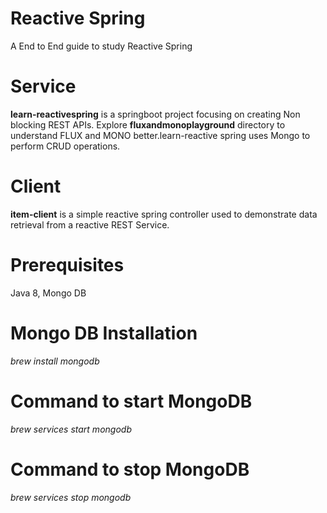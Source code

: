 # Reactive Spring
A End to End guide to study Reactive Spring

# Service 
**learn-reactivespring** is a springboot project focusing on creating Non blocking REST APIs. Explore **fluxandmonoplayground** directory to understand FLUX and MONO better.learn-reactive spring uses Mongo to perform CRUD operations.

# Client
**item-client** is a simple reactive spring controller used to demonstrate data retrieval from a reactive REST Service.

# Prerequisites
Java 8, Mongo DB

# Mongo DB Installation
*brew install mongodb*

# Command to start MongoDB
*brew services start mongodb*

# Command to stop MongoDB
*brew services stop mongodb*

